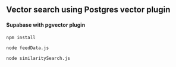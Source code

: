 ## Vector search using Postgres vector plugin 
#### Supabase with pgvector plugin

``` npm install ```

``` node feedData.js ```

``` node similaritySearch.js ```
